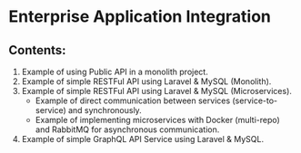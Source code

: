 # Enterprise Application Integration

## Contents:

1. Example of using Public API in a monolith project.
2. Example of simple RESTFul API using Laravel & MySQL (Monolith).
3. Example of simple RESTFul API using Laravel & MySQL (Microservices).
    - Example of direct communication between services (service-to-service) and synchronously.
    - Example of implementing microservices with Docker (multi-repo) and RabbitMQ for asynchronous communication.
4. Example of simple GraphQL API Service using Laravel & MySQL.